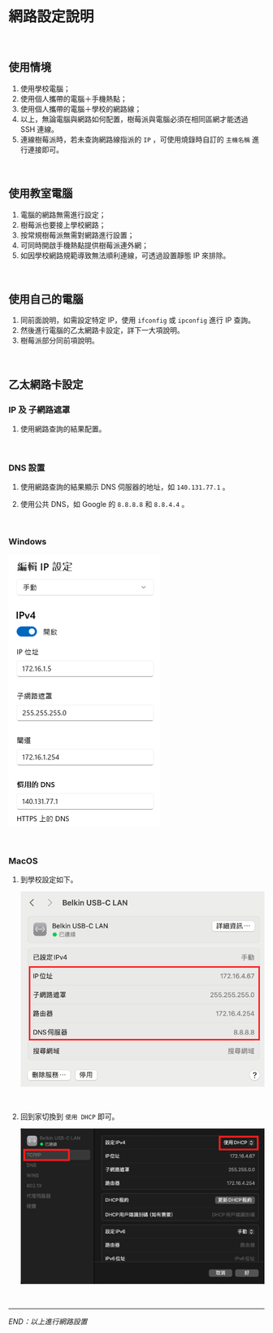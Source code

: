 # 網路設定說明

<br>

## 使用情境
1. 使用學校電腦；
2. 使用個人攜帶的電腦＋手機熱點；
3. 使用個人攜帶的電腦＋學校的網路線；
4. 以上，無論電腦與網路如何配置，樹莓派與電腦必須在相同區網才能透過 SSH 連線。
5. 連線樹莓派時，若未查詢網路線指派的 `IP` ，可使用燒錄時自訂的 `主機名稱` 進行連接即可。

<br>

## 使用教室電腦

1. 電腦的網路無需進行設定；
2. 樹莓派也要接上學校網路；
3. 按常規樹莓派無需對網路進行設置；
4. 可同時開啟手機熱點提供樹莓派連外網；
5. 如因學校網路規範導致無法順利連線，可透過設置靜態 IP 來排除。

<br>

## 使用自己的電腦

1. 同前面說明，如需設定特定 IP，使用 `ifconfig` 或 `ipconfig` 進行 IP 查詢。
2. 然後進行電腦的乙太網路卡設定，詳下一大項說明。
3. 樹莓派部分同前項說明。

<br>

## 乙太網路卡設定

### IP 及 子網路遮罩

1. 使用網路查詢的結果配置。

<br>

### DNS 設置

1. 使用網路查詢的結果顯示 DNS 伺服器的地址，如 `140.131.77.1` 。

2. 使用公共 DNS，如 Google 的 `8.8.8.8` 和 `8.8.4.4` 。

<br>

### Windows

![DNS](images/DNS.png)

<br>

### MacOS

1. 到學校設定如下。

    ![](images/img_01.png)

<br>

2. 回到家切換到 `使用 DHCP` 即可。

    ![](images/img_18.png)

<br>

___

_END：以上進行網路設置_
